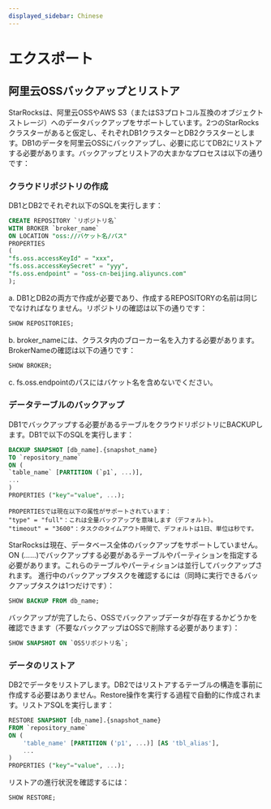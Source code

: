 ```yaml
---
displayed_sidebar: Chinese
---
```


# エクスポート

## 阿里云OSSバックアップとリストア

StarRocksは、阿里云OSSやAWS S3（またはS3プロトコル互換のオブジェクトストレージ）へのデータバックアップをサポートしています。2つのStarRocksクラスターがあると仮定し、それぞれDB1クラスターとDB2クラスターとします。DB1のデータを阿里云OSSにバックアップし、必要に応じてDB2にリストアする必要があります。バックアップとリストアの大まかなプロセスは以下の通りです：

### クラウドリポジトリの作成

DB1とDB2でそれぞれ以下のSQLを実行します：

```sql
CREATE REPOSITORY `リポジトリ名`
WITH BROKER `broker_name`
ON LOCATION "oss://バケット名/パス"
PROPERTIES
(
"fs.oss.accessKeyId" = "xxx",
"fs.oss.accessKeySecret" = "yyy",
"fs.oss.endpoint" = "oss-cn-beijing.aliyuncs.com"
);
```

a. DB1とDB2の両方で作成が必要であり、作成するREPOSITORYの名前は同じでなければなりません。リポジトリの確認は以下の通りです：

```sql
SHOW REPOSITORIES;
```

b. broker_nameには、クラスタ内のブローカー名を入力する必要があります。BrokerNameの確認は以下の通りです：

```sql
SHOW BROKER;
```

c. fs.oss.endpointのパスにはバケット名を含めないでください。

### データテーブルのバックアップ

DB1でバックアップする必要があるテーブルをクラウドリポジトリにBACKUPします。DB1で以下のSQLを実行します：

```sql
BACKUP SNAPSHOT [db_name].{snapshot_name}
TO `repository_name`
ON (
`table_name` [PARTITION (`p1`, ...)],
...
)
PROPERTIES ("key"="value", ...);
```

```plain text
PROPERTIESでは現在以下の属性がサポートされています：
"type" = "full"：これは全量バックアップを意味します（デフォルト）。
"timeout" = "3600"：タスクのタイムアウト時間で、デフォルトは1日、単位は秒です。
```

StarRocksは現在、データベース全体のバックアップをサポートしていません。ON (......)でバックアップする必要があるテーブルやパーティションを指定する必要があります。これらのテーブルやパーティションは並行してバックアップされます。
進行中のバックアップタスクを確認するには（同時に実行できるバックアップタスクは1つだけです）：

```sql
SHOW BACKUP FROM db_name;
```

バックアップが完了したら、OSSでバックアップデータが存在するかどうかを確認できます（不要なバックアップはOSSで削除する必要があります）：

```sql
SHOW SNAPSHOT ON `OSSリポジトリ名`; 
```

### データのリストア

DB2でデータをリストアします。DB2ではリストアするテーブルの構造を事前に作成する必要はありません。Restore操作を実行する過程で自動的に作成されます。リストアSQLを実行します：

```sql
RESTORE SNAPSHOT [db_name].{snapshot_name}
FROM `repository_name`
ON (
    'table_name' [PARTITION ('p1', ...)] [AS 'tbl_alias'],
    ...
)
PROPERTIES ("key"="value", ...);
```

リストアの進行状況を確認するには：

```sql
SHOW RESTORE;
```
